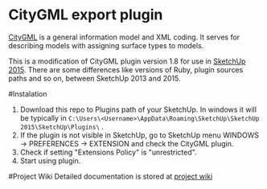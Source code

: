 CityGML export plugin
=====================

[CityGML](http://www.citygml.org/) is a general information model and XML coding. It serves for describing models with assigning surface types to models. 

This is a modification of CityGML plugin version 1.8 for use in [SketchUp 2015](http://www.sketchup.com). There are some differences like versions of Ruby, plugin sources paths and so on, between SketchUp 2013 and 2015.


#Instalation

1. Download this repo to Plugins path of your SketchUp. In windows it will be typically in `C:\Users\<Username>\AppData\Roaming\SketchUp\SketchUp 2015\SketchUp\Plugins\` .
2. If the plugin is not visible in SketchUp, go to SketchUp menu WINDOWS -> PREFERENCES -> EXTENSION and check the CityGML plugin.
3. Check if setting "Extensions Policy" is "unrestricted".
4. Start using plugin.


#Project Wiki
Detailed documentation is stored at
[project wiki](https://github.com/PrdelNaVylizani/SU_CityGML_ExportPlugin/wiki)